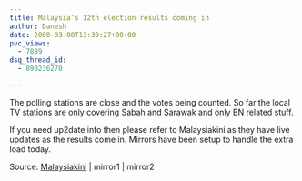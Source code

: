 ```yaml
---
title: Malaysia’s 12th election results coming in
author: Danesh
date: 2008-03-08T13:30:27+00:00
pvc_views:
  - 7889
dsq_thread_id:
  - 890236270

---
```

The polling stations are close and the votes being counted. So far the local TV stations are only covering Sabah and Sarawak and only BN related stuff.

If you need up2date info then please refer to Malaysiakini as they have live updates as the results come in. Mirrors have been setup to handle the extra load today.

Source: [Malaysiakini][1] | mirror1 | mirror2

 [1]: http://www.malaysiakini.com